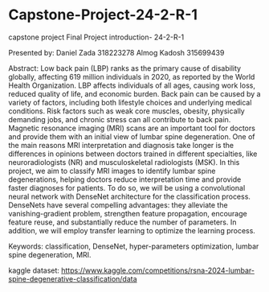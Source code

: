 # Capstone-Project-24-2-R-1
capstone project
Final Project introduction-
24-2-R-1

Presented by: 
Daniel Zada 318223278
Almog Kadosh 315699439

Abstract: Low back pain (LBP) ranks as the primary cause of disability globally, affecting 619 million individuals in 2020, as reported by the World Health Organization. LBP affects individuals of all ages, causing work loss, reduced quality of life, and economic burden. Back pain can be caused by a variety of factors, including both lifestyle choices and underlying medical conditions. Risk factors such as weak core muscles, obesity, physically demanding jobs, and chronic stress can all contribute to back pain.
Magnetic resonance imaging (MRI) scans are an important tool for doctors and provide them with an initial view of lumbar spine degeneration.
One of the main reasons MRI interpretation and diagnosis take longer is the differences in opinions between doctors trained in different specialties, like neuroradiologists (NR) and musculoskeletal radiologists (MSK).
In this project, we aim to classify MRI images to identify lumbar spine degenerations, helping doctors reduce interpretation time and provide faster diagnoses for patients. To do so, we will be using a convolutional neural network with DenseNet architecture for the classification process. DenseNets have several compelling advantages: they alleviate the vanishing-gradient problem, strengthen feature propagation, encourage feature reuse, and substantially reduce the number of parameters.
In addition, we will employ transfer learning to optimize the learning process.

Keywords: classification, DenseNet, hyper-parameters optimization, lumbar spine degeneration, MRI.

kaggle dataset: https://www.kaggle.com/competitions/rsna-2024-lumbar-spine-degenerative-classification/data
